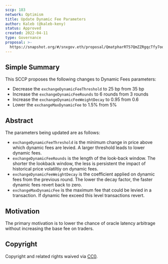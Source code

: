 ```yaml
---
sccp: 183
network: Optimism
title: Update Dynamic Fee Parameters
author: Kaleb (@kaleb-keny)
status: Approved
created: 2022-04-11
type: Governance
proposal: >-
  https://snapshot.org/#/snxgov.eth/proposal/QmatpharRT57QmZZRgqcTfy7oq66SzvHPgNJYGDpKCRvWr
---
```


## Simple Summary

<!--"If you can't explain it simply, you don't understand it well enough." Provide a simplified and layman-accessible explanation of the SCCP.-->

This SCCP proposes the following changes to Dynamic Fees parameters:

- Decrease the `exchangeDynamicFeeThreshold` to 25 bp from 35 bp
- Increase the `exchangeDynamicFeeRounds` to 6 rounds from 3 rounds
- Increase the `exchangeDynamicFeeWeightDecay` to 0.95 from 0.6
- Lower the `exchangeMaxDynamicFee` to 1.5% from 5%

## Abstract

<!--A short (~200 word) description of the variable change proposed.-->

The parameters being updated are as follows:

- `exchangeDynamicFeeThreshold` is the minimum change in price above which dynamic fees are levied. A larger threshold leads to lower dynamic fees.
- `exchangeDynamicFeeRounds` is the length of the look-back window. The shorter the lookback window, the less is persistent the impact of historical price volatiltiy on dynamic fees.
- `exchangeDynamicFeeWeightDecay` is the coefficient applied on dynamic fees from the previous round. The lower the decay factor, the faster dynamic fees revert back to zero.
- `exchangeMaxDynamicFee` is the maximum fee that could be levied in a transaction. If dynamic fee exceed this level transactions revert.

## Motivation

<!--The motivation is critical for SCCPs that want to update variables within Synthetix. It should clearly explain why the existing variable is not incentive aligned. SCCP submissions without sufficient motivation may be rejected outright.-->

The primary motivation is to lower the chance of oracle latency arbitrage without increasing the base fee on traders.

## Copyright

Copyright and related rights waived via [CC0](https://creativecommons.org/publicdomain/zero/1.0/).
